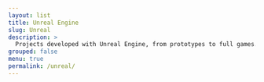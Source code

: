 ```yaml
---
layout: list
title: Unreal Engine
slug: Unreal
description: >
  Projects developed with Unreal Engine, from prototypes to full games.
grouped: false
menu: true
permalink: /unreal/
---
```

